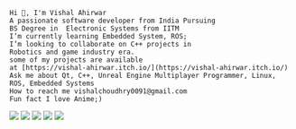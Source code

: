```
Hi 👋, I'm Vishal Ahirwar
A passionate software developer from India Pursuing
BS Degree in  Electronic Systems from IITM
I’m currently learning Embedded System, ROS;
I’m looking to collaborate on C++ projects in
Robotics and game industry era.
some of my projects are available 
at [https://vishal-ahirwar.itch.io/](https://vishal-ahirwar.itch.io/)
Ask me about Qt, C++, Unreal Engine Multiplayer Programmer, Linux, ROS, Embedded Systems
How to reach me vishalchoudhry0091@gmail.com
Fun fact I love Anime;)
```
![](http://github-profile-summary-cards.vercel.app/api/cards/profile-details?username=vishal-ahirwar&theme=vision_friendly_dark)
![](http://github-profile-summary-cards.vercel.app/api/cards/repos-per-language?username=vishal-ahirwar&theme=vision_friendly_dark)   ![](http://github-profile-summary-cards.vercel.app/api/cards/most-commit-language?username=vishal-ahirwar&theme=vision_friendly_dark)
![](http://github-profile-summary-cards.vercel.app/api/cards/stats?username=vishal-ahirwar&theme=vision_friendly_dark) ![](http://github-profile-summary-cards.vercel.app/api/cards/productive-time?username=vishal-ahirwar&theme=vision_friendly_dark&utcOffset=8)
